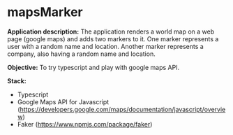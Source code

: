 # mapsMarker

**Application description:**
The application renders a world map on a web page (google maps) and adds two markers to it.
One marker represents a user with a random name and location.
Another marker represents a company, also having a random name and location.

**Objective:**
To try typescript and play with google maps API.

**Stack:**
- Typescript
- Google Maps API for Javascript (https://developers.google.com/maps/documentation/javascript/overview)
- Faker (https://www.npmjs.com/package/faker)
